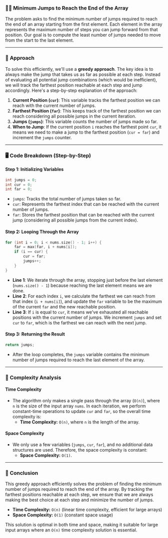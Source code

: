 ### 🏃‍♂️ **Minimum Jumps to Reach the End of the Array**

The problem asks to find the minimum number of jumps required to reach the end of an array starting from the first element. Each element in the array represents the maximum number of steps you can jump forward from that position. Our goal is to compute the least number of jumps needed to move from the start to the last element.

---

### 🚀 **Approach**

To solve this efficiently, we'll use a **greedy approach**. The key idea is to always make the jump that takes us as far as possible at each step. Instead of evaluating all potential jump combinations (which would be inefficient), we will track the farthest position reachable at each step and jump accordingly. Here's a step-by-step explanation of the approach:

1. **Current Position (`cur`)**: This variable tracks the farthest position we can reach with the current number of jumps.
2. **Farthest Position (`far`)**: This keeps track of the farthest position we can reach considering all possible jumps in the current iteration.
3. **Jumps (`jumps`)**: This variable counts the number of jumps made so far.
4. **When to Jump**: If the current position `i` reaches the farthest point `cur`, it means we need to make a jump to the farthest position (`cur = far`) and increment the `jumps` counter.

---

### 🖥️ **Code Breakdown (Step-by-Step)**

#### Step 1: Initializing Variables

```cpp
int jumps = 0;
int cur = 0;
int far = 0;
```

- `jumps`: Tracks the total number of jumps taken so far.
- `cur`: Represents the farthest index that can be reached with the current number of jumps.
- `far`: Stores the farthest position that can be reached with the current jump (considering all possible jumps from the current index).

#### Step 2: Looping Through the Array

```cpp
for (int i = 0; i < nums.size() - 1; i++) {
    far = max(far, i + nums[i]);
    if (i == cur) {
        cur = far;
        jumps++;
    }
}
```

- **Line 1**: We iterate through the array, stopping just before the last element (`nums.size() - 1`) because reaching the last element means we are done.
- **Line 2**: For each index `i`, we calculate the farthest we can reach from that index (`i + nums[i]`), and update the `far` variable to be the maximum of the current `far` and the new reachable position.
- **Line 3**: If `i` is equal to `cur`, it means we've exhausted all reachable positions with the current number of jumps. We increment `jumps` and set `cur` to `far`, which is the farthest we can reach with the next jump.

#### Step 3: Returning the Result

```cpp
return jumps;
```

- After the loop completes, the `jumps` variable contains the minimum number of jumps required to reach the last element of the array.

---

### 🧮 **Complexity Analysis**

#### Time Complexity

- The algorithm only makes a single pass through the array (`O(n)`), where `n` is the size of the input array `nums`. In each iteration, we perform constant-time operations to update `cur` and `far`, so the overall time complexity is:
  - **Time Complexity:** `O(n)`, where `n` is the length of the array.

#### Space Complexity

- We only use a few variables (`jumps`, `cur`, `far`), and no additional data structures are used. Therefore, the space complexity is constant:
  - **Space Complexity:** `O(1)`.

---

### 🏁 **Conclusion**

This greedy approach efficiently solves the problem of finding the minimum number of jumps required to reach the end of the array. By tracking the farthest positions reachable at each step, we ensure that we are always making the best choice at each step and minimize the number of jumps.

- **Time Complexity:** `O(n)` (linear time complexity, efficient for large arrays)
- **Space Complexity:** `O(1)` (constant space usage)

This solution is optimal in both time and space, making it suitable for large input arrays where an `O(n)` time complexity solution is essential.